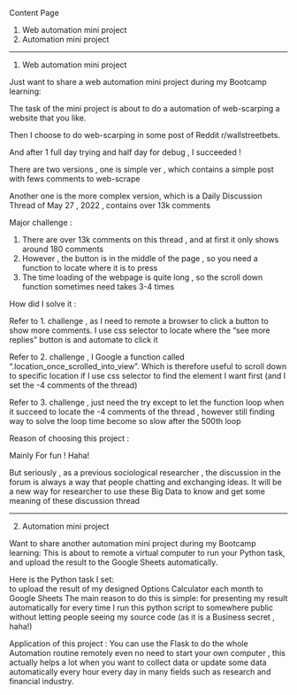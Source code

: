 Content Page 
1. Web automation  mini project
2. Automation mini project 

-----------------------------
1. Web automation  mini project

Just want to share a web automation  mini project during my Bootcamp learning: 

The task of the mini project is about to do a automation of web-scarping a website that you like.

Then I choose to do web-scarping in some post of Reddit r/wallstreetbets.

And after 1 full day trying and half day for debug ,  I succeeded ! 


There are two versions , one is simple ver , which contains a simple post with fews comments to web-scrape 

Another one is the more complex version, which is a Daily Discussion Thread of May 27 , 2022 , contains over 13k comments 



Major challenge : 

 1. There are over 13k comments on this thread , and at first it only shows around 180 comments 
 2. However , the button is in the middle of the page , so you need a function to locate where it is to press
 3. The time loading of the webpage  is quite long , so the scroll down function sometimes need takes 3-4 times 
 

How did I solve it : 

Refer to 1. challenge , as I need to remote a browser to click a button to show more comments. I use css selector to locate where the “see more replies”  button is and automate to click it

Refer to 2. challenge , I Google a function called “.location_once_scrolled_into_view”. Which is therefore useful to scroll down to specific location if I use css selector to find the element I want first (and I set the -4 comments of the thread) 

Refer to 3. challenge , just need the try except to let the function loop when it succeed to locate the -4 comments of the thread , however still finding way to solve the loop time become so slow after the 500th loop 

Reason of choosing this project  : 

Mainly For fun ! Haha!

But seriously , as a previous sociological researcher , the discussion in the forum is always a way that people chatting and exchanging ideas. It will be a new way for researcher to use these Big Data to know and get some meaning of these discussion thread

-------------------------------------------------------------------------------------------------------------------------------------------------

2. Automation mini project 

Want to share another automation mini project during my Bootcamp learning: 
This is about to remote a virtual computer to run your Python task,
and upload the result to the Google Sheets automatically.

Here is the Python task I set:  
to upload the result of my designed Options Calculator each month to Google Sheets 
The main reason to do this is simple: 
for presenting my result automatically for every time I run this python script to somewhere public 
without letting people seeing my source code (as it is a Business secret , haha!)

Application of this project : 
You can use the Flask to do the whole Automation routine remotely 
even no need to start your own computer , 
this actually helps a lot 
when you want to collect data or update some data automatically every hour every day in many fields such as research and financial industry.

